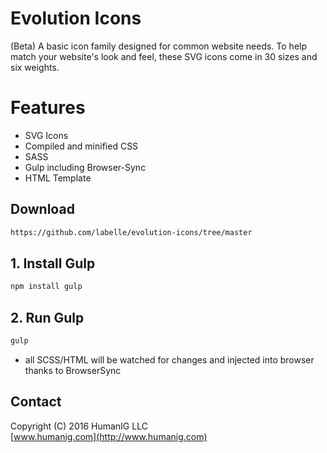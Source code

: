 # Evolution Icons
(Beta) A basic icon family designed for common website needs.
To help match your website's look and feel, these SVG icons come in 30 sizes and six weights.

# Features

* SVG Icons
* Compiled and minified CSS
* SASS
* Gulp including Browser-Sync
* HTML Template

## Download

```bash
https://github.com/labelle/evolution-icons/tree/master
```

## 1. Install Gulp


```bash
npm install gulp
```


## 2. Run Gulp
```bash
gulp
```
- all SCSS/HTML will be watched for changes and injected into browser thanks to BrowserSync


## Contact
Copyright (C) 2016 HumanIG LLC<br>
[www.humanig.com](http://www.humanig.com)<br>
  
